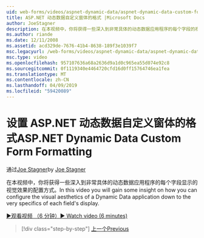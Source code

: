 ```yaml
---
uid: web-forms/videos/aspnet-dynamic-data/aspnet-dynamic-data-custom-form-formatting
title: ASP.NET 动态数据自定义窗体的格式 |Microsoft Docs
author: JoeStagner
description: 在本视频中，你将获得一些深入到非常具体的动态数据应用程序的每个字段的视觉效果的配置方式...
ms.author: riande
ms.date: 12/11/2008
ms.assetid: acd329de-7676-41b4-8638-189f3e1039f7
msc.legacyurl: /web-forms/videos/aspnet-dynamic-data/aspnet-dynamic-data-custom-form-formatting
msc.type: video
ms.openlocfilehash: 957107636a68a2636d9a1d0c965ea55d074e92c8
ms.sourcegitcommit: 0f1119340e4464720cfd16d0ff15764746ea1fea
ms.translationtype: MT
ms.contentlocale: zh-CN
ms.lasthandoff: 04/09/2019
ms.locfileid: "59420089"
---
```

# <a name="aspnet-dynamic-data-custom-form-formatting"></a><span data-ttu-id="9c310-103">设置 ASP.NET 动态数据自定义窗体的格式</span><span class="sxs-lookup"><span data-stu-id="9c310-103">ASP.NET Dynamic Data Custom Form Formatting</span></span>

<span data-ttu-id="9c310-104">通过[Joe Stagner](https://github.com/JoeStagner)</span><span class="sxs-lookup"><span data-stu-id="9c310-104">by [Joe Stagner](https://github.com/JoeStagner)</span></span>

<span data-ttu-id="9c310-105">在本视频中，你将获得一些深入到非常具体的动态数据应用程序的每个字段显示的视觉效果的配置方式。</span><span class="sxs-lookup"><span data-stu-id="9c310-105">In this video you will gain some insight on how you can configure the visual aesthetics of a Dynamic Data application down to the very specifics of each field's display.</span></span>

[<span data-ttu-id="9c310-106">&#9654;观看视频 （6 分钟）</span><span class="sxs-lookup"><span data-stu-id="9c310-106">&#9654; Watch video (6 minutes)</span></span>](https://channel9.msdn.com/Blogs/ASP-NET-Site-Videos/aspnet-dynamic-data-custom-form-formatting)

> [!div class="step-by-step"]
> [<span data-ttu-id="9c310-107">上一个</span><span class="sxs-lookup"><span data-stu-id="9c310-107">Previous</span></span>](how-to-create-table-specific-custom-forms-in-an-aspnet-dynamic-data-application.md)
